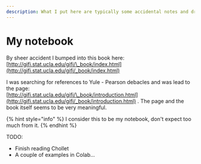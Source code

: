 ```yaml
---
description: What I put here are typically some accidental notes and draft presentations.
---
```


# My notebook

By sheer accident I bumped into this book here: [http://gifi.stat.ucla.edu/gifi/\_book/index.html](http://gifi.stat.ucla.edu/gifi/_book/index.html)  
  
I was searching for references to Yule - Pearson debacles and was lead to the page:  
[http://gifi.stat.ucla.edu/gifi/\_book/introduction.html](http://gifi.stat.ucla.edu/gifi/_book/introduction.html) . The page and the book itself seems to be very meaningful.

{% hint style="info" %}
I consider this to be my notebook, don't expect too much from it.
{% endhint %}

TODO:

* Finish reading Chollet
* A couple of examples in Colab...


